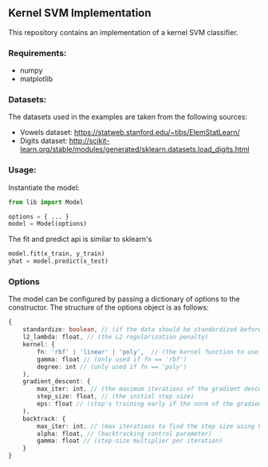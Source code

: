 
## Kernel SVM Implementation

This repository contains an implementation of a kernel SVM classifier.

### Requirements:

- numpy
- matplotlib

### Datasets:

The datasets used in the examples are taken from the following sources:

- Vowels dataset:  https://statweb.stanford.edu/~tibs/ElemStatLearn/
- Digits dataset: http://scikit-learn.org/stable/modules/generated/sklearn.datasets.load_digits.html

### Usage:

Instantiate the model:

```python
from lib import Model

options = { ... }
model = Model(options)
```

The fit and predict api is similar to sklearn's

```python
model.fit(x_train, y_train)
yhat = model.predict(x_test)
```

### Options

The model can be configured by passing a dictionary of options to the constructor.
The structure of the options object is as follows:

```typescript
{
    standardize: boolean, // (if the data should be standardized before fit)
    l2_lambda: float, // (the L2 regularization penalty)
    kernel: {
        fn: 'rbf' | 'linear' | 'poly',  // (the kernel function to use)
        gamma: float // (only used if fn == 'rbf')
        degree: int // (only used if fn == 'poly')
    ),
    gradient_descent: {
        max_iter: int, // (the maximum iterations of the gradient descent algorithm)
        step_size: float, // (the initial step size)
        eps: float // (stop's training early if the norm of the gradient is smaller than this)
    ),
    backtrack: {
        max_iter: int, // (max iterations to find the step size using backtracking)
        alpha: float, // (backtracking control parameter)
        gamma: float // (step-size multiplier per iteration)
    }
}
```
